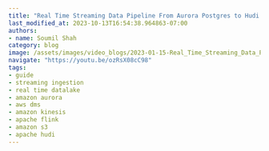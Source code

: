 ```yaml
---
title: "Real Time Streaming Data Pipeline From Aurora Postgres to Hudi with DMS , Kinesis and Flink |DEMO"
last_modified_at: 2023-10-13T16:54:38.964863-07:00
authors:
- name: Soumil Shah
category: blog
image: /assets/images/video_blogs/2023-01-15-Real_Time_Streaming_Data_Pipeline_From_Aurora_Postgres_to_Hudi_with_DMS_Kinesis_and_Flink_DEMO.png
navigate: "https://youtu.be/ozRsX08cC98"
tags:
- guide
- streaming ingestion
- real time datalake
- amazon aurora
- aws dms
- amazon kinesis
- apache flink
- amazon s3
- apache hudi
---
```

